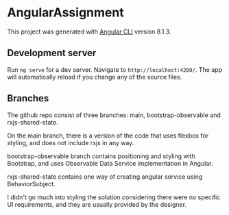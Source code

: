 # AngularAssignment

This project was generated with [Angular CLI](https://github.com/angular/angular-cli) version 8.1.3.

## Development server

Run `ng serve` for a dev server. Navigate to `http://localhost:4200/`. The app will automatically reload if you change any of the source files.

## Branches

The github repo consist of three branches: main, bootstrap-observable and rxjs-shared-state. 

On the main branch, there is a version of the code that uses flexbox for styling, and does not include rxjs in any way. 

bootstrap-observable branch contains positioning and styling with Bootstrap, and uses Observable Data Service implementation in Angular. 

rxjs-shared-state contains one way of creating angular service using BehaviorSubject. 

I didn't go much into styling the solution considering there were no specific UI requirements, and they are usually provided by the designer. 
